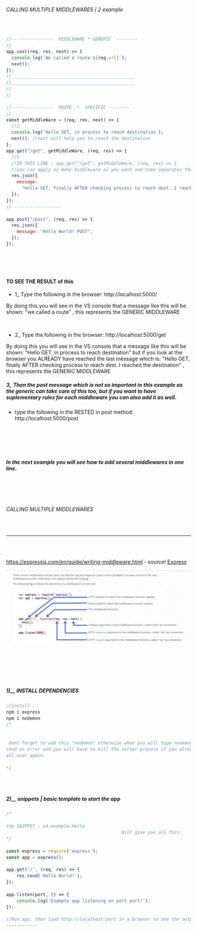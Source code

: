 ###### CALLING MULTIPLE MIDDLEWARES | 2 example

<br>

```javascript
//----------------  MIDDLEWARE * GENERIC  --------
//
app.use((req, res, next) => {
  console.log(`We called a route ${req.url}`);
  next();
});
//_______________________________________________
//_______________________________________________
//
//

//----------------  ROUTE  *  SPECIFIC --------
//
const getMiddleWare = (req, res, next) => {
  //2
  console.log(`Hello GET, in process to reach destination`);
  next(); //next will help you to reach the destination
};
app.get("/get", getMiddleWare, (req, res) => {
  //1
  //IN THIS LINE : app.get("/get", getMiddleWare, (req, res) => {
  //you can apply as many middleware as you want and coma separates them, check the read me
  res.json({
    message:
      "Hello GET, finally AFTER checking process to reach dest..I reached destination",
  });
});
// ------------------

app.post("/post", (req, res) => {
  res.json({
    message: "Hello World! POST",
  });
});
```

  <br>
    <br>
      <br>
      
#### TO SEE THE RESULT of this

- 1\_ Type the following in the browser: http://localhost:5000/

<p>By doing this you will see in the VS console that a message like this will be shown: "we called a route" , this represents the GENERIC MIDDLEWARE</p>

  <br>

- 2\_ Type the following in the browser: http://localhost:5000/get

<p>By doing this you will see in the VS console that a message like this will be shown: "Hello GET, in process to reach destination" but if you look at the browser you ALREADY have reached the last message which is: "Hello GET, finally AFTER checking process to reach dest..I reached the destination" , this represents the GENERIC MIDDLEWARE</p>

##### 3\_ Then the post message which is not so important in this example as the generic can take care of this too, but if you want to have suplementary rules for each middleware you can also add it as well.

- type the following in the RESTED in post method: http://localhost:5000/post

<br>
<br>
<br>
<br>

##### In the next example you will see how to add several middlewares in one line.

<p></p>

<br>
<!-- 
![rested](img/) -->
<br>
<br>

###### CALLING MULTIPLE MIDDLEWARES

<p></p>
<br>

<hr>
<br>
<br>

https://expressjs.com/en/guide/writing-middleware.html - source!
[Express](https://expressjs.com/en/guide/writing-middleware.html)

![image2](./img/middleware-explanatoryimg.jpg)

  <br>
<br>
<br>
<br>

##### 1)\_\_ INSTALL DEPENDENCIES

```javascript
//install :
npm i express
npm i nodemon
/*


 Dont forget to add this "nodemon" otherwise when you will type nodemon server.js , it will
send an error and you will have to kill the server process if you already typed the npm start and start
all over again.

*/

```

<br>
<br>

##### 2)\_\_ snippets | basic template to start the app

```javascript
/*

the SNIPPET : e4-example-Hello
                                            Will give you all this:
*/

const express = require('express');
const app = express();

app.get('/', (req, res) => {
    res.send('Hello World!');
});

app.listen(port, () => {
    console.log('Example app listening on port port!');
});

//Run app, then load http://localhost:port in a browser to see the output.
------------


```
